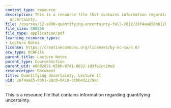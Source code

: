 ```yaml
---
content_type: resource
description: This is a resource file that contains information regarding quantifying
  uncertainty.
file: /courses/12-s990-quantifying-uncertainty-fall-2012/26f4aa858b6128c004100cb64d2279ac_MIT12_S990F12_Lecture11.pdf
file_size: 400556
file_type: application/pdf
learning_resource_types:
- Lecture Notes
license: https://creativecommons.org/licenses/by-nc-sa/4.0/
ocw_type: OCWFile
parent_title: Lecture Notes
parent_type: CourseSection
parent_uid: e0002871-d5bb-07d1-0832-1d3fa2cc1be8
resourcetype: Document
title: Quantifying Uncertainty, Lecture 11
uid: 26f4aa85-8b61-28c0-0410-0cb64d2279ac
---
```

This is a resource file that contains information regarding quantifying uncertainty.